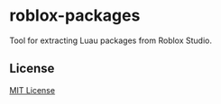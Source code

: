 # roblox-packages

Tool for extracting Luau packages from Roblox Studio.

## License

[MIT License](LICENSE)
